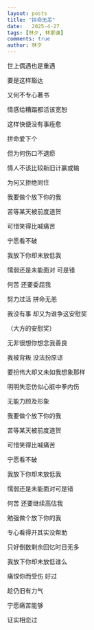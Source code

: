 ```yaml
---
layout: posts
title: "拼命无恙"
date:   2025-4-27
tags: [林夕, 林家谦]
comments: true
author: 林夕
---
```


世上偶遇也是重遇

要是这样豁达

又何不专心著书

情感给糟蹋都活该宽恕

这样快便没有事痊愈

拼命爱下个

但为何伤口不退瘀

情人不该比较新旧计赢或输

为何又拒绝同住

我要做个放下你的我

苦等某天被前度道贺

可惜笑得比喊痛苦

宁愿看不破

我放下你却未放低我

懦弱还是未能面对 可是错

何苦 还要委屈我

努力过活 拼命无恙

我没有事 却又为谁争这安慰奖

（大方的安慰奖）

无非很想你想念我善良

我被背叛 没法扮原谅

要扮伟大却又未如我想象那样

明明失恋仿似心脏中拳内伤

无能力顾及形象

我要做个放下你的我

苦等某天被前度道贺

可惜笑得比喊痛苦

宁愿看不破

我放下你却未放低我

懦弱还是未能面对可是错

何苦 还要继续高估我

勉强做个放下你的我

专心看得开其实没帮助

只好倒数剩余回忆时日无多

我放下你却未放低谁么

痛恨你而受伤 好过

趁仍旧有力气

宁愿痛苦能够

证实相恋过
